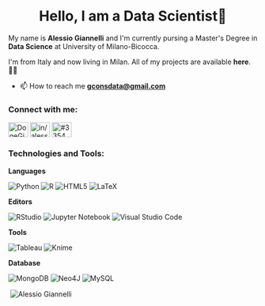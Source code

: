 <h1 align="center">Hello, I am a Data Scientist👋</h1>



My name is **Alessio Giannelli** and I'm currently pursing a Master's Degree in **Data Science** at University of Milano-Bicocca.

I'm from Italy and now living in Milan. All of my projects are available **here**.👨‍💻 

- 📫 How to reach me **gconsdata@gmail.com**

<h3 align="left">Connect with me:</h3>

<p align="left">
<a href="https://twitter.com/DogeGiannelli" target="blank"><img align="center" src="https://raw.githubusercontent.com/rahuldkjain/github-profile-readme-generator/master/src/images/icons/Social/twitter.svg" alt="DogeGiannelli" height="30" width="40" /></a>
<a href="https://www.linkedin.com/in/alessio-giannelli-11b718201/" target="blank"><img align="center" src="https://raw.githubusercontent.com/rahuldkjain/github-profile-readme-generator/master/src/images/icons/Social/linked-in-alt.svg" alt="in/alessio-giannelli-11b718201" height="30" width="40" /></a>
<a href="https://www.instagram.com/g.executable/?next=%2F" target="blank"><img align="center" src="https://raw.githubusercontent.com/rahuldkjain/github-profile-readme-generator/master/src/images/icons/Social/instagram.svg" alt="#3354" height="30" width="40" /></a>
</p>

<h3 align="left">Technologies and Tools:</h3>

**Languages**

![Python](https://img.shields.io/badge/Python-3670A0?style=flat&logo=python&logoColor=green)
![R](https://img.shields.io/badge/R-%23276DC3.svg?style=flat&logo=r&logoColor=white)
![HTML5](https://img.shields.io/badge/HTML5-%23E34F26.svg?style=flat&logo=html5&logoColor=white)
![LaTeX](https://img.shields.io/badge/LaTeX-%23008080.svg?style=flat&logo=latex&logoColor=white)

**Editors**

![RStudio](https://img.shields.io/badge/RStudio-4285F4?style=flat&logo=rstudio&logoColor=white)
![Jupyter Notebook](https://img.shields.io/badge/Jupyter_Notebook-%23FA0F00.svg?style=flat&logo=jupyter&logoColor=white)
![Visual Studio Code](https://camo.githubusercontent.com/373813d047c4e8785b6b6eb8d21f1d09e593c5ca2b869c8d4d0089f950d6478d/68747470733a2f2f696d672e736869656c64732e696f2f62616467652f56697375616c25323053747564696f253230436f64652d3030373864372e7376673f7374796c653d666c6174266c6f676f3d76697375616c2d73747564696f2d636f6465266c6f676f436f6c6f723d7768697465)

**Tools**

![Tableau](https://img.shields.io/badge/Tableau-E97627?style=flat&logo=tableau&logoColor=white)
![Knime](https://img.shields.io/badge/KNIME-informational?style=flat&color=FFFF00)

**Database**

![MongoDB](https://img.shields.io/badge/MongoDB-%234ea94b.svg?style=flat&logo=mongodb&logoColor=white)
![Neo4J](https://img.shields.io/badge/Neo4j-008CC1?style=flat&logo=neo4j&logoColor=white)
![MySQL](https://img.shields.io/badge/MySQL-%2300f.svg?style=flat&logo=mysql&logoColor=white)



<p>&nbsp;<img align="center" src="https://github-readme-stats.vercel.app/api?username=N0name99&show_icons=true&locale=en" alt="Alessio Giannelli" /></p>

